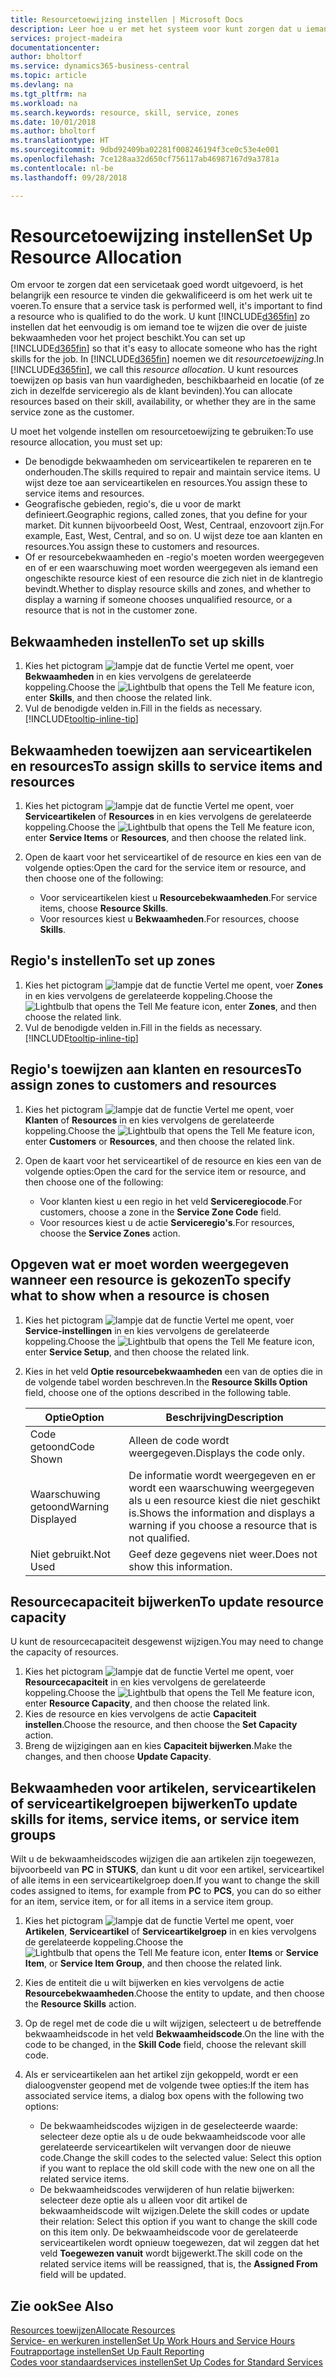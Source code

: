 ```yaml
---
title: Resourcetoewijzing instellen | Microsoft Docs
description: Leer hoe u er met het systeem voor kunt zorgen dat u iemand toewijst die over de vereiste vaardigheden beschikt om een service te bieden.
services: project-madeira
documentationcenter: 
author: bholtorf
ms.service: dynamics365-business-central
ms.topic: article
ms.devlang: na
ms.tgt_pltfrm: na
ms.workload: na
ms.search.keywords: resource, skill, service, zones
ms.date: 10/01/2018
ms.author: bholtorf
ms.translationtype: HT
ms.sourcegitcommit: 9dbd92409ba02281f008246194f3ce0c53e4e001
ms.openlocfilehash: 7ce128aa32d650cf756117ab46987167d9a3781a
ms.contentlocale: nl-be
ms.lasthandoff: 09/28/2018

---
```


# <a name="set-up-resource-allocation"></a><span data-ttu-id="7ea79-103">Resourcetoewijzing instellen</span><span class="sxs-lookup"><span data-stu-id="7ea79-103">Set Up Resource Allocation</span></span>
<span data-ttu-id="7ea79-104">Om ervoor te zorgen dat een servicetaak goed wordt uitgevoerd, is het belangrijk een resource te vinden die gekwalificeerd is om het werk uit te voeren.</span><span class="sxs-lookup"><span data-stu-id="7ea79-104">To ensure that a service task is performed well, it's important to find a resource who is qualified to do the work.</span></span> <span data-ttu-id="7ea79-105">U kunt [!INCLUDE[d365fin](includes/d365fin_md.md)] zo instellen dat het eenvoudig is om iemand toe te wijzen die over de juiste bekwaamheden voor het project beschikt.</span><span class="sxs-lookup"><span data-stu-id="7ea79-105">You can set up [!INCLUDE[d365fin](includes/d365fin_md.md)] so that it's easy to allocate someone who has the right skills for the job.</span></span> <span data-ttu-id="7ea79-106">In [!INCLUDE[d365fin](includes/d365fin_md.md)] noemen we dit _resourcetoewijzing_.</span><span class="sxs-lookup"><span data-stu-id="7ea79-106">In [!INCLUDE[d365fin](includes/d365fin_md.md)], we call this _resource allocation_.</span></span> <span data-ttu-id="7ea79-107">U kunt resources toewijzen op basis van hun vaardigheden, beschikbaarheid en locatie (of ze zich in dezelfde serviceregio als de klant bevinden).</span><span class="sxs-lookup"><span data-stu-id="7ea79-107">You can allocate resources based on their skill, availability, or whether they are in the same service zone as the customer.</span></span> 

<span data-ttu-id="7ea79-108">U moet het volgende instellen om resourcetoewijzing te gebruiken:</span><span class="sxs-lookup"><span data-stu-id="7ea79-108">To use resource allocation, you must set up:</span></span>  
  
* <span data-ttu-id="7ea79-109">De benodigde bekwaamheden om serviceartikelen te repareren en te onderhouden.</span><span class="sxs-lookup"><span data-stu-id="7ea79-109">The skills required to repair and maintain service items.</span></span> <span data-ttu-id="7ea79-110">U wijst deze toe aan serviceartikelen en resources.</span><span class="sxs-lookup"><span data-stu-id="7ea79-110">You assign these to service items and resources.</span></span>  
* <span data-ttu-id="7ea79-111">Geografische gebieden, regio's, die u voor de markt definieert.</span><span class="sxs-lookup"><span data-stu-id="7ea79-111">Geographic regions, called zones, that you define for your market.</span></span> <span data-ttu-id="7ea79-112">Dit kunnen bijvoorbeeld Oost, West, Centraal, enzovoort zijn.</span><span class="sxs-lookup"><span data-stu-id="7ea79-112">For example, East, West, Central, and so on.</span></span> <span data-ttu-id="7ea79-113">U wijst deze toe aan klanten en resources.</span><span class="sxs-lookup"><span data-stu-id="7ea79-113">You assign these to customers and resources.</span></span>  
* <span data-ttu-id="7ea79-114">Of er resourcebekwaamheden en -regio's moeten worden weergegeven en of er een waarschuwing moet worden weergegeven als iemand een ongeschikte resource kiest of een resource die zich niet in de klantregio bevindt.</span><span class="sxs-lookup"><span data-stu-id="7ea79-114">Whether to display resource skills and zones, and whether to display a warning if someone chooses unqualified resource, or a resource that is not in the customer zone.</span></span>  

## <a name="to-set-up-skills"></a><span data-ttu-id="7ea79-115">Bekwaamheden instellen</span><span class="sxs-lookup"><span data-stu-id="7ea79-115">To set up skills</span></span>
1. <span data-ttu-id="7ea79-116">Kies het pictogram ![lampje dat de functie Vertel me opent](media/ui-search/search_small.png "Vertel me wat u wilt doen"), voer **Bekwaamheden** in en kies vervolgens de gerelateerde koppeling.</span><span class="sxs-lookup"><span data-stu-id="7ea79-116">Choose the ![Lightbulb that opens the Tell Me feature](media/ui-search/search_small.png "Tell me what you want to do") icon, enter **Skills**, and then choose the related link.</span></span>  
2. <span data-ttu-id="7ea79-117">Vul de benodigde velden in.</span><span class="sxs-lookup"><span data-stu-id="7ea79-117">Fill in the fields as necessary.</span></span> [!INCLUDE[tooltip-inline-tip](includes/tooltip-inline-tip_md.md)]  

## <a name="to-assign-skills-to-service-items-and-resources"></a><span data-ttu-id="7ea79-118">Bekwaamheden toewijzen aan serviceartikelen en resources</span><span class="sxs-lookup"><span data-stu-id="7ea79-118">To assign skills to service items and resources</span></span>
1. <span data-ttu-id="7ea79-119">Kies het pictogram ![lampje dat de functie Vertel me opent](media/ui-search/search_small.png "Vertel me wat u wilt doen"), voer **Serviceartikelen** of **Resources** in en kies vervolgens de gerelateerde koppeling.</span><span class="sxs-lookup"><span data-stu-id="7ea79-119">Choose the ![Lightbulb that opens the Tell Me feature](media/ui-search/search_small.png "Tell me what you want to do") icon, enter **Service Items** or **Resources**, and then choose the related link.</span></span>  
2. <span data-ttu-id="7ea79-120">Open de kaart voor het serviceartikel of de resource en kies een van de volgende opties:</span><span class="sxs-lookup"><span data-stu-id="7ea79-120">Open the card for the service item or resource, and then choose one of the following:</span></span>  
  
    * <span data-ttu-id="7ea79-121">Voor serviceartikelen kiest u **Resourcebekwaamheden**.</span><span class="sxs-lookup"><span data-stu-id="7ea79-121">For service items, choose **Resource Skills**.</span></span>  
    * <span data-ttu-id="7ea79-122">Voor resources kiest u **Bekwaamheden**.</span><span class="sxs-lookup"><span data-stu-id="7ea79-122">For resources, choose **Skills**.</span></span>  

## <a name="to-set-up-zones"></a><span data-ttu-id="7ea79-123">Regio's instellen</span><span class="sxs-lookup"><span data-stu-id="7ea79-123">To set up zones</span></span>
1. <span data-ttu-id="7ea79-124">Kies het pictogram ![lampje dat de functie Vertel me opent](media/ui-search/search_small.png "Vertel me wat u wilt doen"), voer **Zones** in en kies vervolgens de gerelateerde koppeling.</span><span class="sxs-lookup"><span data-stu-id="7ea79-124">Choose the ![Lightbulb that opens the Tell Me feature](media/ui-search/search_small.png "Tell me what you want to do") icon, enter **Zones**, and then choose the related link.</span></span>  
2. <span data-ttu-id="7ea79-125">Vul de benodigde velden in.</span><span class="sxs-lookup"><span data-stu-id="7ea79-125">Fill in the fields as necessary.</span></span> [!INCLUDE[tooltip-inline-tip](includes/tooltip-inline-tip_md.md)]  

## <a name="to-assign-zones-to-customers-and-resources"></a><span data-ttu-id="7ea79-126">Regio's toewijzen aan klanten en resources</span><span class="sxs-lookup"><span data-stu-id="7ea79-126">To assign zones to customers and resources</span></span> 
1. <span data-ttu-id="7ea79-127">Kies het pictogram ![lampje dat de functie Vertel me opent](media/ui-search/search_small.png "Vertel me wat u wilt doen"), voer **Klanten** of **Resources** in en kies vervolgens de gerelateerde koppeling.</span><span class="sxs-lookup"><span data-stu-id="7ea79-127">Choose the ![Lightbulb that opens the Tell Me feature](media/ui-search/search_small.png "Tell me what you want to do") icon, enter **Customers** or **Resources**, and then choose the related link.</span></span>  
2. <span data-ttu-id="7ea79-128">Open de kaart voor het serviceartikel of de resource en kies een van de volgende opties:</span><span class="sxs-lookup"><span data-stu-id="7ea79-128">Open the card for the service item or resource, and then choose one of the following:</span></span>  
  
    * <span data-ttu-id="7ea79-129">Voor klanten kiest u een regio in het veld **Serviceregiocode**.</span><span class="sxs-lookup"><span data-stu-id="7ea79-129">For customers, choose a zone in the **Service Zone Code** field.</span></span>  
    * <span data-ttu-id="7ea79-130">Voor resources kiest u de actie **Serviceregio's**.</span><span class="sxs-lookup"><span data-stu-id="7ea79-130">For resources, choose the **Service Zones** action.</span></span>  

## <a name="to-specify-what-to-show-when-a-resource-is-chosen"></a><span data-ttu-id="7ea79-131">Opgeven wat er moet worden weergegeven wanneer een resource is gekozen</span><span class="sxs-lookup"><span data-stu-id="7ea79-131">To specify what to show when a resource is chosen</span></span>
1. <span data-ttu-id="7ea79-132">Kies het pictogram ![lampje dat de functie Vertel me opent](media/ui-search/search_small.png "Vertel me wat u wilt doen"), voer **Service-instellingen** in en kies vervolgens de gerelateerde koppeling.</span><span class="sxs-lookup"><span data-stu-id="7ea79-132">Choose the ![Lightbulb that opens the Tell Me feature](media/ui-search/search_small.png "Tell me what you want to do") icon, enter **Service Setup**, and then choose the related link.</span></span> 
2. <span data-ttu-id="7ea79-133">Kies in het veld **Optie resourcebekwaamheden** een van de opties die in de volgende tabel worden beschreven.</span><span class="sxs-lookup"><span data-stu-id="7ea79-133">In the **Resource Skills Option** field, choose one of the options described in the following table.</span></span>  
  
    |<span data-ttu-id="7ea79-134">**Optie**</span><span class="sxs-lookup"><span data-stu-id="7ea79-134">**Option**</span></span>|<span data-ttu-id="7ea79-135">**Beschrijving**</span><span class="sxs-lookup"><span data-stu-id="7ea79-135">**Description**</span></span>|  
    |------------|-------------|  
    |<span data-ttu-id="7ea79-136">Code getoond</span><span class="sxs-lookup"><span data-stu-id="7ea79-136">Code Shown</span></span> | <span data-ttu-id="7ea79-137">Alleen de code wordt weergegeven.</span><span class="sxs-lookup"><span data-stu-id="7ea79-137">Displays the code only.</span></span>|  
    |<span data-ttu-id="7ea79-138">Waarschuwing getoond</span><span class="sxs-lookup"><span data-stu-id="7ea79-138">Warning Displayed</span></span> | <span data-ttu-id="7ea79-139">De informatie wordt weergegeven en er wordt een waarschuwing weergegeven als u een resource kiest die niet geschikt is.</span><span class="sxs-lookup"><span data-stu-id="7ea79-139">Shows the information and displays a warning if you choose a resource that is not qualified.</span></span>|  
    |<span data-ttu-id="7ea79-140">Niet gebruikt.</span><span class="sxs-lookup"><span data-stu-id="7ea79-140">Not Used</span></span> | <span data-ttu-id="7ea79-141">Geef deze gegevens niet weer.</span><span class="sxs-lookup"><span data-stu-id="7ea79-141">Does not show this information.</span></span>|  

## <a name="to-update-resource-capacity"></a><span data-ttu-id="7ea79-142">Resourcecapaciteit bijwerken</span><span class="sxs-lookup"><span data-stu-id="7ea79-142">To update resource capacity</span></span>  
<span data-ttu-id="7ea79-143">U kunt de resourcecapaciteit desgewenst wijzigen.</span><span class="sxs-lookup"><span data-stu-id="7ea79-143">You may need to change the capacity of resources.</span></span>  
  
1. <span data-ttu-id="7ea79-144">Kies het pictogram ![lampje dat de functie Vertel me opent](media/ui-search/search_small.png "Vertel me wat u wilt doen"), voer **Resourcecapaciteit** in en kies vervolgens de gerelateerde koppeling.</span><span class="sxs-lookup"><span data-stu-id="7ea79-144">Choose the ![Lightbulb that opens the Tell Me feature](media/ui-search/search_small.png "Tell me what you want to do") icon, enter **Resource Capacity**, and then choose the related link.</span></span>  
2. <span data-ttu-id="7ea79-145">Kies de resource en kies vervolgens de actie **Capaciteit instellen**.</span><span class="sxs-lookup"><span data-stu-id="7ea79-145">Choose the resource, and then choose the **Set Capacity** action.</span></span>  
3. <span data-ttu-id="7ea79-146">Breng de wijzigingen aan en kies **Capaciteit bijwerken**.</span><span class="sxs-lookup"><span data-stu-id="7ea79-146">Make the changes, and then choose **Update Capacity**.</span></span>  

## <a name="to-update-skills-for-items-service-items-or-service-item-groups"></a><span data-ttu-id="7ea79-147">Bekwaamheden voor artikelen, serviceartikelen of serviceartikelgroepen bijwerken</span><span class="sxs-lookup"><span data-stu-id="7ea79-147">To update skills for items, service items, or service item groups</span></span>
<span data-ttu-id="7ea79-148">Wilt u de bekwaamheidscodes wijzigen die aan artikelen zijn toegewezen, bijvoorbeeld van **PC** in **STUKS**, dan kunt u dit voor een artikel, serviceartikel of alle items in een serviceartikelgroep doen.</span><span class="sxs-lookup"><span data-stu-id="7ea79-148">If you want to change the skill codes assigned to items, for example from **PC** to **PCS**, you can do so either for an item, service item, or for all items in a service item group.</span></span>  
  
1. <span data-ttu-id="7ea79-149">Kies het pictogram ![lampje dat de functie Vertel me opent](media/ui-search/search_small.png "Vertel me wat u wilt doen"), voer **Artikelen**, **Serviceartikel** of **Serviceartikelgroep** in en kies vervolgens de gerelateerde koppeling.</span><span class="sxs-lookup"><span data-stu-id="7ea79-149">Choose the ![Lightbulb that opens the Tell Me feature](media/ui-search/search_small.png "Tell me what you want to do") icon, enter **Items** or **Service Item**, or **Service Item Group**, and then choose the related link.</span></span>  
2. <span data-ttu-id="7ea79-150">Kies de entiteit die u wilt bijwerken en kies vervolgens de actie **Resourcebekwaamheden**.</span><span class="sxs-lookup"><span data-stu-id="7ea79-150">Choose the entity to update, and then choose the **Resource Skills** action.</span></span>  
3. <span data-ttu-id="7ea79-151">Op de regel met de code die u wilt wijzigen, selecteert u de betreffende bekwaamheidscode in het veld **Bekwaamheidscode**.</span><span class="sxs-lookup"><span data-stu-id="7ea79-151">On the line with the code to be changed, in the **Skill Code** field, choose the relevant skill code.</span></span>  
4.  <span data-ttu-id="7ea79-152">Als er serviceartikelen aan het artikel zijn gekoppeld, wordt er een dialoogvenster geopend met de volgende twee opties:</span><span class="sxs-lookup"><span data-stu-id="7ea79-152">If the item has associated service items, a dialog box opens with the following two options:</span></span>  
  
    * <span data-ttu-id="7ea79-153">De bekwaamheidscodes wijzigen in de geselecteerde waarde: selecteer deze optie als u de oude bekwaamheidscode voor alle gerelateerde serviceartikelen wilt vervangen door de nieuwe code.</span><span class="sxs-lookup"><span data-stu-id="7ea79-153">Change the skill codes to the selected value: Select this option if you want to replace the old skill code with the new one on all the related service items.</span></span>  
    * <span data-ttu-id="7ea79-154">De bekwaamheidscodes verwijderen of hun relatie bijwerken: selecteer deze optie als u alleen voor dit artikel de bekwaamheidscode wilt wijzigen.</span><span class="sxs-lookup"><span data-stu-id="7ea79-154">Delete the skill codes or update their relation: Select this option if you want to change the skill code on this item only.</span></span> <span data-ttu-id="7ea79-155">De bekwaamheidscode voor de gerelateerde serviceartikelen wordt opnieuw toegewezen, dat wil zeggen dat het veld **Toegewezen vanuit** wordt bijgewerkt.</span><span class="sxs-lookup"><span data-stu-id="7ea79-155">The skill code on the related service items will be reassigned, that is, the **Assigned From** field will be updated.</span></span>  
  
## <a name="see-also"></a><span data-ttu-id="7ea79-156">Zie ook</span><span class="sxs-lookup"><span data-stu-id="7ea79-156">See Also</span></span>
[<span data-ttu-id="7ea79-157">Resources toewijzen</span><span class="sxs-lookup"><span data-stu-id="7ea79-157">Allocate Resources</span></span>](service-how-to-allocate-resources.md)  
[<span data-ttu-id="7ea79-158">Service- en werkuren instellen</span><span class="sxs-lookup"><span data-stu-id="7ea79-158">Set Up Work Hours and Service Hours</span></span>](service-how-setup-work-service-hours.md)  
[<span data-ttu-id="7ea79-159">Foutrapportage instellen</span><span class="sxs-lookup"><span data-stu-id="7ea79-159">Set Up Fault Reporting</span></span>](service-how-setup-fault-reporting.md)  
[<span data-ttu-id="7ea79-160">Codes voor standaardservices instellen</span><span class="sxs-lookup"><span data-stu-id="7ea79-160">Set Up Codes for Standard Services</span></span>](service-how-setup-service-coding.md)  
 


